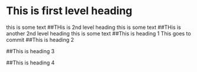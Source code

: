 # This is first level heading
this is some text
##THis is 2nd level heading
this is some text
##THis is another 2nd level heading
this is some text
##This is heading 1
This goes to commit
##This is heading 2

##This is heading 3

##This is heading 4